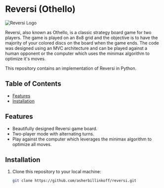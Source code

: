 # Reversi (Othello)

![Reversi Logo](https://link.to/your/logo.png)

Reversi, also known as Othello, is a classic strategy board game for two players. The game is played on an 8x8 grid and the objective is to have the majority of your colored discs on the board when the game ends. The code was designed using an MVC architecture and can be played against a human opponent or the computer which uses the minimax algorithm to optimize it's moves.

This repository contains an implementation of Reversi in Python.

## Table of Contents

- [Features](#features)
- [Installation](#installation)


## Features

- Beautifully designed Reversi game board.
- Two-player mode with alternating turns.
- Play against the computer which leverages the minimax algorithm to optimize all moves.


## Installation

1. Clone this repository to your local machine:

   ```sh
   git clone https://github.com/asherbillinkoff/reversi.git
